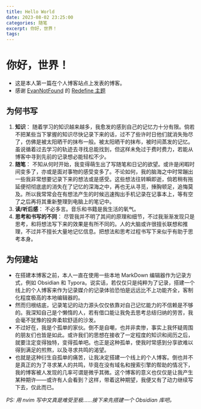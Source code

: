 ```yaml
---
title: Hello World
date: 2023-08-02 23:25:00
categories: 随笔
excerpt: 你好，世界！
tags:
---
```


# 你好，世界！

-   这是本人第一篇在个人博客站点上发表的博客。
-   感谢 [EvanNotFound](https://github.com/EvanNotFound) 的 [Redefine 主题](https://redefine-docs.ohevan.com/introduction)

## 为何书写

1. **知识**： 随着学习的知识越来越多，我愈发的感到自己的记忆力十分有限。倘若不把某些当下掌握的知识尽快记录下来的话，过不了些许时日他们就消失殆尽了，仿佛是被太阳晒干的抹布一般。被太阳晒干的抹布，被时间蒸发的记忆。虽说循着过去学习的轨迹去寻找总能找到，但这样未免过于费时费力，若能从博客中寻到先前的记录想必能轻松不少。
2. **随笔**： 不知从何时开始，我变得萌生出了写随笔和日记的欲望。或许是闲暇时间变多了，亦或是面对事物的感受变多了。不论如何，我的脑海之中时常蹦出一些我非常想要记录下来的想法或是感受。这些想法往转瞬即逝，倘若稍有拖延便彻彻底底的消失在了记忆的深海之中，再也无从寻觅，捶胸顿足，追悔莫及。所以我常常会在有想法产生的时候迅速掏出手机记录在记事本上，等有空了之后再将其重新整理到电脑上的笔记中。
3. **读/听后感**： 不必多言。音乐和书籍是我生活的氧气。
4. **思考和书写的不同**： 尽管我并不明了其间的原理和细节，不过我渐渐发现只是思考，和将想法写下来的效果是有所不同的。人的大脑或许很擅长联想和推理，不过并不擅长大量地记忆信息。把想法和思考过程书写下来似乎有助于思考本身。

## 为何建站

-   在搭建本博客之前，本人一直在使用一些本地 MarkDown 编辑器作为记录方式，例如 Obsidian 和 Typora。说实话，若仅仅只是纯粹为了记录，搭建一个线上的个人博客来作为记录媒介的记录体验恐怕是远远比不上功能齐全，客制化程度极高的本地编辑器的。
-   然而归根结底，记录笔记的动力源头仅仅依靠对自己记忆能力的不信赖是不够的。我深知自己是个懒惰的人，若有借口能让我免去思考总结归纳的劳苦，我会毫不犹豫的投奔柔软舒适的沙发。
-   不过好在，我是个孤单的家伙。倒不是自嘲，也并非卖惨，事实上我怀疑周围的朋友们也皆是如此。或许我们的思想在接收了一定程度的知识和阅历之后，就要注定变得独特，变得孤单吧。也正是这种孤单，使我时常感到分享欲难以得到满足的煎熬，以及寻求共鸣的渴望。
-   也就是这种衍生自孤单的痛苦，让我决定搭建一个线上的个人博客。倒也并不是真正的为了寻求某人的共鸣，毕竟在没有域名和搜索引擎的帮助的情况下，我的博客被人发现的几率可谓是微乎其微。这个博客的意义也仅仅是让我产生某种期许——或许有人会看到？这样，带着这种期望，我便又有了动力继续写下去，仅此而已。

_PS: 用 nvim 写中文真是难受至极……接下来先搭建一个 Obsidian 库吧。_

